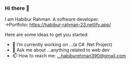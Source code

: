 ### Hi there 👋
I am Habibur Rahman. A software developer.  
->Portfolio: https://habibur-rahman-23.netlify.app/

Here are some ideas to get you started:

- 🔭 I’m currently working on ...(a C# .Net Project)
- 💬 Ask me about ...anything related to web dev
- 📫 How to reach me: ...habiburehman390@gmail.com 
